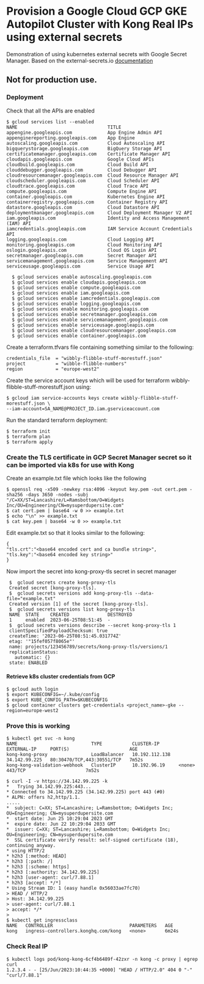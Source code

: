 # Provision a Google Cloud GCP GKE Autopilot Cluster with Kong Real IPs using external secrets

Demonstration of using kubernetes external secrets with Google Secret Manager. Based on the external-secrets.io [documentation](https://external-secrets.io/v0.8.3/provider/google-secrets-manager/)

## Not for production use.


### Deployment

Check that all the APIs are enabled
```
$ gcloud services list --enabled
NAME                                 TITLE
appengine.googleapis.com             App Engine Admin API
appenginereporting.googleapis.com    App Engine
autoscaling.googleapis.com           Cloud Autoscaling API
bigquerystorage.googleapis.com       BigQuery Storage API
certificatemanager.googleapis.com    Certificate Manager API
cloudapis.googleapis.com             Google Cloud APIs
cloudbuild.googleapis.com            Cloud Build API
clouddebugger.googleapis.com         Cloud Debugger API
cloudresourcemanager.googleapis.com  Cloud Resource Manager API
cloudscheduler.googleapis.com        Cloud Scheduler API
cloudtrace.googleapis.com            Cloud Trace API
compute.googleapis.com               Compute Engine API
container.googleapis.com             Kubernetes Engine API
containerregistry.googleapis.com     Container Registry API
datastore.googleapis.com             Cloud Datastore API
deploymentmanager.googleapis.com     Cloud Deployment Manager V2 API
iam.googleapis.com                   Identity and Access Management (IAM) API
iamcredentials.googleapis.com        IAM Service Account Credentials API
logging.googleapis.com               Cloud Logging API
monitoring.googleapis.com            Cloud Monitoring API
oslogin.googleapis.com               Cloud OS Login API
secretmanager.googleapis.com         Secret Manager API
servicemanagement.googleapis.com     Service Management API
serviceusage.googleapis.com          Service Usage API

  $ gcloud services enable autoscaling.googleapis.com
  $ gcloud services enable cloudapis.googleapis.com
  $ gcloud services enable compute.googleapis.com
  $ gcloud services enable iam.googleapis.com
  $ gcloud services enable iamcredentials.googleapis.com
  $ gcloud services enable logging.googleapis.com
  $ gcloud services enable monitoring.googleapis.com
  $ gcloud services enable secretmanager.googleapis.com
  $ gcloud services enable servicemanagement.googleapis.com
  $ gcloud services enable serviceusage.googleapis.com
  $ gcloud services enable cloudresourcemanager.googleapis.com
  $ gcloud services enable container.googleapis.com
```

Create a terraform.tfvars file containing something similar to the following:

    credentials_file  = "wibbly-flibble-stuff-morestuff.json"
    project           = "wibble-flibble-numbers"
    region            = "europe-west2"

Create the service account keys which will be used for terraform wibbly-flibble-stuff-morestuff.json using:

    $ gcloud iam service-accounts keys create wibbly-flibble-stuff-morestuff.json \
    --iam-account=SA_NAME@PROJECT_ID.iam.gserviceaccount.com 


Run the standard terraform deployment:
   ```
   $ terraform init
   $ terraform plan
   $ terraform apply
   ```

### Create the TLS certificate in GCP Secret Manager secret so it can be imported via k8s for use with Kong

Create an example.txt file which looks like the following
```
$ openssl req -x509 -newkey rsa:4096 -keyout key.pem -out cert.pem -sha256 -days 3650 -nodes -subj "/C=XX/ST=Lancashire/L=Ramsbottom/O=Widgets Inc/OU=Engineering/CN=mysuperdupersite.com"
$ cat cert.pem | base64 -w 0 >> example.txt
$ echo "\n" >> example.txt
$ cat key.pem | base64 -w 0 >> example.txt
```
Edit example.txt so that it looks similar to the following:
```
{
"tls.crt":"<base64 encoded cert and ca bundle string>",
"tls.key":"<base64 encoded key string>"
}
```
Now import the secret into kong-proxy-tls secret in secret manager
```
 $  gcloud secrets create kong-proxy-tls
 Created secret [kong-proxy-tls].
 $  gcloud secrets versions add kong-proxy-tls --data-file="example.txt"
 Created version [1] of the secret [kong-proxy-tls].
 $  gcloud secrets versions list kong-proxy-tls
 NAME  STATE    CREATED              DESTROYED
 1     enabled  2023-06-25T08:51:45  -
 $  gcloud secrets versions describe --secret kong-proxy-tls 1
 clientSpecifiedPayloadChecksum: true
 createTime: '2023-06-25T08:51:45.031774Z'
 etag: '"15fef057f8065e"'
 name: projects/123456789/secrets/kong-proxy-tls/versions/1
 replicationStatus:
   automatic: {}
 state: ENABLED

```

#### Retrieve k8s cluster credentials from GCP
```
$ gcloud auth login
$ export KUBECONFIG=~/.kube/config
$ export KUBE_CONFIG_PATH=$KUBECONFIG
$ gcloud container clusters get-credentials <project_name>-gke --region=europe-west2
```

### Prove this is working
```
$ kubectl get svc -n kong
NAME                           TYPE           CLUSTER-IP       EXTERNAL-IP     PORT(S)                      AGE
kong-kong-proxy                LoadBalancer   10.192.112.138   34.142.99.225   80:30470/TCP,443:30551/TCP   7m52s
kong-kong-validation-webhook   ClusterIP      10.192.96.19     <none>          443/TCP                      7m52s

$ curl -I -v https://34.142.99.225 -k
*   Trying 34.142.99.225:443...
* Connected to 34.142.99.225 (34.142.99.225) port 443 (#0)
* ALPN: offers h2,http/1.1.
.....
*  subject: C=XX; ST=Lancashire; L=Ramsbottom; O=Widgets Inc; OU=Engineering; CN=mysuperdupersite.com
*  start date: Jun 25 10:29:04 2023 GMT
*  expire date: Jun 22 10:29:04 2033 GMT
*  issuer: C=XX; ST=Lancashire; L=Ramsbottom; O=Widgets Inc; OU=Engineering; CN=mysuperdupersite.com
*  SSL certificate verify result: self-signed certificate (18), continuing anyway.
* using HTTP/2
* h2h3 [:method: HEAD]
* h2h3 [:path: /]
* h2h3 [:scheme: https]
* h2h3 [:authority: 34.142.99.225]
* h2h3 [user-agent: curl/7.88.1]
* h2h3 [accept: */*]
* Using Stream ID: 1 (easy handle 0x56033ae7fc70)
> HEAD / HTTP/2
> Host: 34.142.99.225
> user-agent: curl/7.88.1
> accept: */*
> 
$ kubectl get ingressclass
NAME   CONTROLLER                            PARAMETERS   AGE
kong   ingress-controllers.konghq.com/kong   <none>       6m24s
```

### Check Real IP
```
$ kubectl logs pod/kong-kong-6cf4b6489f-42zxr -n kong -c proxy | egrep curl
1.2.3.4 - - [25/Jun/2023:10:44:35 +0000] "HEAD / HTTP/2.0" 404 0 "-" "curl/7.88.1"
```
